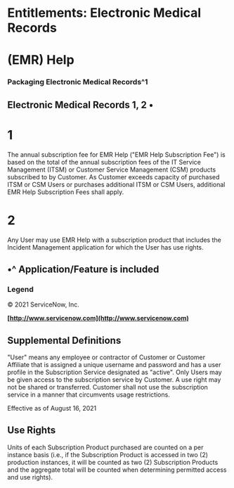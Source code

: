 # Entitlements: Electronic Medical Records

# (EMR) Help

### Packaging Electronic Medical Records^1

## Electronic Medical Records 1, 2 •

# 1

 The annual subscription fee for EMR Help ("EMR Help Subscription Fee") is based on the total of the annual subscription fees of the IT Service Management (ITSM) or Customer Service Management (CSM) products subscribed to by Customer. As Customer exceeds capacity of purchased ITSM or CSM Users or purchases additional ITSM or CSM Users, additional EMR Help Subscription Fees shall apply.

# 2

 Any User may use EMR Help with a subscription product that includes the Incident Management application for which the User has use rights.

## •^ Application/Feature is included

### Legend

© 2021 ServiceNow, Inc.

**[http://www.servicenow.com](http://www.servicenow.com)**

## Supplemental Definitions

 "User" means any employee or contractor of Customer or Customer Affiliate that is assigned a unique username and password and has a user profile in the Subscription Service designated as "active". Only Users may be given access to the subscription service by Customer. A use right may not be shared or transferred. Customer shall not use the subscription service in a manner that circumvents usage restrictions.

 Effective as of August 16, 2021

## Use Rights

 Units of each Subscription Product purchased are counted on a per instance basis (i.e., if the Subscription Product is accessed in two (2) production instances, it will be counted as two (2) Subscription Products and the aggregate total will be counted when determining permitted access and use rights).


